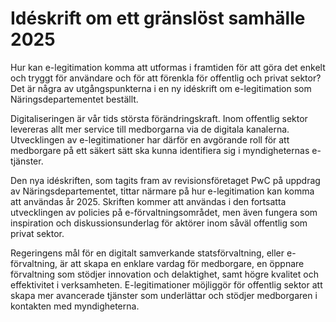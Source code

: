 # Idéskrift om ett gränslöst samhälle 2025

Hur kan e-legitimation komma att utformas i framtiden för att göra det enkelt och tryggt för användare och för att förenkla för offentlig och privat sektor? Det är några av utgångspunkterna i en ny idéskrift om e-legitimation som Näringsdepartementet beställt.

Digitaliseringen är vår tids största förändringskraft. Inom offentlig sektor levereras allt mer service till medborgarna via de digitala kanalerna. Utvecklingen av e-legitimationer har därför en avgörande roll för att medborgare på ett säkert sätt ska kunna identifiera sig i myndigheternas e-tjänster.

Den nya idéskriften, som tagits fram av revisionsföretaget PwC på uppdrag av Näringsdepartementet, tittar närmare på hur e-legitimation kan komma att användas år 2025. Skriften kommer att användas i den fortsatta utvecklingen av policies på e-förvaltningsområdet, men även fungera som inspiration och diskussionsunderlag för aktörer inom såväl offentlig som privat sektor.

Regeringens mål för en digitalt samverkande statsförvaltning, eller e-förvaltning, är att skapa en enklare vardag för medborgare, en öppnare förvaltning som stödjer innovation och delaktighet, samt högre kvalitet och effektivitet i verksamheten. E-legitimationer möjliggör för offentlig sektor att skapa mer avancerade tjänster som underlättar och stödjer medborgaren i kontakten med myndigheterna.
